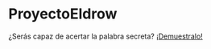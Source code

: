 # ProyectoEldrow
<p>¿Serás capaz de acertar la palabra secreta? <a href="https://asiershof.github.io/ProyectoEldrow/">¡Demuestralo!</a></p>
